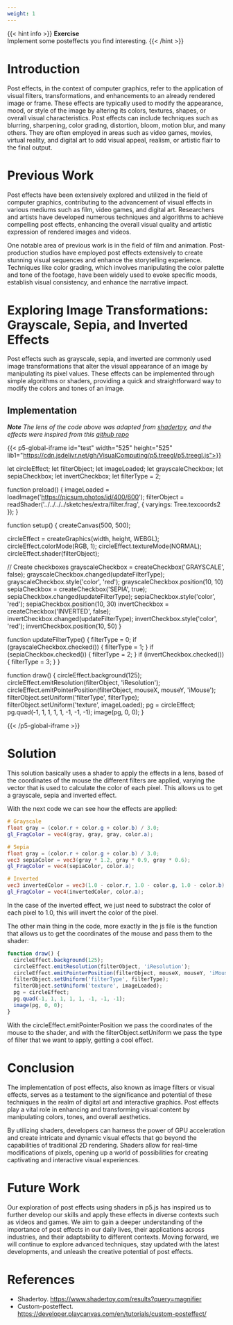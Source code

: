 ```yaml
---
weight: 1
---
```


{{< hint info >}}
**Exercise**  
Implement some posteffects you find interesting.
{{< /hint >}}
# Introduction

Post effects, in the context of computer graphics, refer to the application of visual filters, transformations, and enhancements to an already rendered image or frame. These effects are typically used to modify the appearance, mood, or style of the image by altering its colors, textures, shapes, or overall visual characteristics. Post effects can include techniques such as blurring, sharpening, color grading, distortion, bloom, motion blur, and many others. They are often employed in areas such as video games, movies, virtual reality, and digital art to add visual appeal, realism, or artistic flair to the final output.

# Previous Work

Post effects have been extensively explored and utilized in the field of computer graphics, contributing to the advancement of visual effects in various mediums such as film, video games, and digital art. Researchers and artists have developed numerous techniques and algorithms to achieve compelling post effects, enhancing the overall visual quality and artistic expression of rendered images and videos.

One notable area of previous work is in the field of film and animation. Post-production studios have employed post effects extensively to create stunning visual sequences and enhance the storytelling experience. Techniques like color grading, which involves manipulating the color palette and tone of the footage, have been widely used to evoke specific moods, establish visual consistency, and enhance the narrative impact.


# Exploring Image Transformations: Grayscale, Sepia, and Inverted Effects

Post effects such as grayscale, sepia, and inverted are commonly used image transformations that alter the visual appearance of an image by manipulating its pixel values. These effects can be implemented through simple algorithms or shaders, providing a quick and straightforward way to modify the colors and tones of an image.

## Implementation


***Note** The lens of the code above was adapted from [shadertoy](https://www.shadertoy.com/results?query=magnifier), and the effects were inspired from this [github repo](https://mdn.github.io/dom-examples/canvas/pixel-manipulation/color-manipulation.html)*

{{< p5-global-iframe id="test" width="525" height="525" lib1="https://cdn.jsdelivr.net/gh/VisualComputing/p5.treegl/p5.treegl.js">}}

let circleEffect;
let filterObject;
let imageLoaded;
let grayscaleCheckbox;
let sepiaCheckbox;
let invertCheckbox;
let filterType = 2;

function preload() {
  imageLoaded = loadImage('https://picsum.photos/id/400/600');
  filterObject = readShader('../../../../sketches/extra/filter.frag', { varyings: Tree.texcoords2 });
}

function setup() {
  createCanvas(500, 500);

  circleEffect = createGraphics(width, height, WEBGL);
  circleEffect.colorMode(RGB, 1);
  circleEffect.textureMode(NORMAL);
  circleEffect.shader(filterObject);

  // Create checkboxes
  grayscaleCheckbox = createCheckbox('GRAYSCALE', false);
  grayscaleCheckbox.changed(updateFilterType);
  grayscaleCheckbox.style('color', 'red');
  grayscaleCheckbox.position(10, 10)
  sepiaCheckbox = createCheckbox('SEPIA', true);
  sepiaCheckbox.changed(updateFilterType);
  sepiaCheckbox.style('color', 'red');
  sepiaCheckbox.position(10, 30)
  invertCheckbox = createCheckbox('INVERTED', false);
  invertCheckbox.changed(updateFilterType);
  invertCheckbox.style('color', 'red');
  invertCheckbox.position(10, 50)
}

function updateFilterType() {
  filterType = 0;
  if (grayscaleCheckbox.checked()) {
    filterType = 1;
  }
  if (sepiaCheckbox.checked()) {
    filterType = 2;
  }
  if (invertCheckbox.checked()) {
    filterType = 3;
  }
}

function draw() {
  circleEffect.background(125);
  circleEffect.emitResolution(filterObject, 'iResolution');
  circleEffect.emitPointerPosition(filterObject, mouseX, mouseY, 'iMouse');
  filterObject.setUniform('filterType', filterType);
  filterObject.setUniform('texture', imageLoaded);
  pg = circleEffect;
  pg.quad(-1, 1, 1, 1, 1, -1, -1, -1);
  image(pg, 0, 0);
}

{{< /p5-global-iframe >}}

# Solution

This solution basically uses a shader to apply the effects in a lens, based of the coordinates of the mouse the different filters are applied, varying the vector that is used to calculate the color of each pixel. This allows us to get a grayscale, sepia and inverted effect.


With the next code we can see how the effects are applied:

```glsl
# Grayscale
float gray = (color.r + color.g + color.b) / 3.0;
gl_FragColor = vec4(gray, gray, gray, color.a);

# Sepia
float gray = (color.r + color.g + color.b) / 3.0;
vec3 sepiaColor = vec3(gray * 1.2, gray * 0.9, gray * 0.6);
gl_FragColor = vec4(sepiaColor, color.a);

# Inverted
vec3 invertedColor = vec3(1.0 - color.r, 1.0 - color.g, 1.0 - color.b);
gl_FragColor = vec4(invertedColor, color.a);
```

In the case of the inverted effect, we just need to substract the color of each pixel to 1.0, this will invert the color of the pixel.

The other main thing in the code, more exactly in the js file is the function that allows us to get the coordinates of the mouse and pass them to the shader:

```js
function draw() {
  circleEffect.background(125);
  circleEffect.emitResolution(filterObject, 'iResolution');
  circleEffect.emitPointerPosition(filterObject, mouseX, mouseY, 'iMouse');
  filterObject.setUniform('filterType', filterType);
  filterObject.setUniform('texture', imageLoaded);
  pg = circleEffect;
  pg.quad(-1, 1, 1, 1, 1, -1, -1, -1);
  image(pg, 0, 0);
}
```

With the circleEffect.emitPointerPosition we pass the coordinates of the mouse to the shader, and with the filterObject.setUniform we pass the type of filter that we want to apply, getting a cool effect.

# Conclusion

The implementation of post effects, also known as image filters or visual effects, serves as a testament to the significance and potential of these techniques in the realm of digital art and interactive graphics. Post effects play a vital role in enhancing and transforming visual content by manipulating colors, tones, and overall aesthetics.

By utilizing shaders, developers can harness the power of GPU acceleration and create intricate and dynamic visual effects that go beyond the capabilities of traditional 2D rendering. Shaders allow for real-time modifications of pixels, opening up a world of possibilities for creating captivating and interactive visual experiences.


# Future Work

Our exploration of post effects using shaders in p5.js has inspired us to further develop our skills and apply these effects in diverse contexts such as videos and games. We aim to gain a deeper understanding of the importance of post effects in our daily lives, their applications across industries, and their adaptability to different contexts. Moving forward, we will continue to explore advanced techniques, stay updated with the latest developments, and unleash the creative potential of post effects.

# References

- Shadertoy. https://www.shadertoy.com/results?query=magnifier
- Custom-posteffect. https://developer.playcanvas.com/en/tutorials/custom-posteffect/